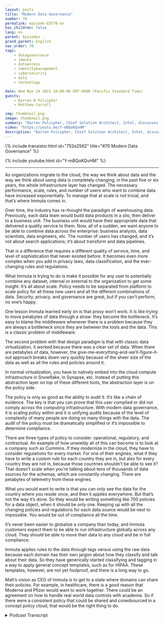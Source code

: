 ```yaml
---
layout: posts
title: "Modern Data Governance"
number: 70
permalink: episode-EDT70-en
has_children: false
lang: en
parent: Episodes
grand_parent: English
nav_order: 70
tags:
    - datagovernance
    - immuta
    - dataaccess
    - identitymanagement
    - cybersecurity
    - data
    - technology

date: Wed Nov 24 2021 16:00:00 GMT-0800 (Pacific Standard Time)
guests:
    - Darren W Pulsipher
    - Matthew Carroll

img: thumbnail.png
image: thumbnail.png
summary: "Darren Pulsipher, Chief Solution Architect, Intel, discusses the reality and future of modern data governance with Matthew Carroll, CEO of Immuta. "
video: "https://youtu.be/Y-mBQoKQvHM"
description: "Darren Pulsipher, Chief Solution Architect, Intel, discusses the reality and future of modern data governance with Matthew Carroll, CEO of Immuta. "
---
```


<div>
{% include transistor.html id="752e2562" title="#70 Modern Data Governance" %}

{% include youtube.html id="Y-mBQoKQvHM" %}
</div>

---

As organizations migrate to the cloud, the way we think about data and the way we think about using data is completely changing; in the past five or six years, the whole infrastructure layer has changed. The necessary performance, scale, rules, and number of users who want to combine data have increased exponentially. To manage that at scale is not trivial, and that’s where Immuta comes in.

Over time, the industry has re-thought the paradigm of warehousing data. Previously, each data team would build data products in a silo, then deliver to a business unit. The business unit would have their appropriate data that delivered a quality service to them. Now, all of a sudden, we want anyone to be able to combine data across the enterprise: business analysts, data scientists, data engineers, etc. The number of users has changed, and it’s not about search applications; it’s about transform and data pipelines.

That is a difference that requires a different quality of service, time, and level of sophistication that never existed before.  It becomes even more complex when you add in privacy laws, data classification, and the ever-changing rules and regulations.

What Immuta is trying to do is make it possible for any user to potentially combine any dataset, internal or external to the organization to get some insight. It’s all about scale. Policy needs to be separated from platform to scale policy for all these new users and all the different combinations of data. Security, privacy, and governance are great, but if you can’t perform, no one’s happy.

One lesson Immuta learned early on is that proxy won’t work. It is like trying to move petabytes of data through a straw: they become the bottleneck. It’s easy to blame the middleware whenever there is a problem because they are always a bottleneck since they are between the tools and the data. This is a classic problem of middleware.

The second problem with that design paradigm is that with classic data virtualization, it worked because there was a clear set of data. When there are petabytes of data, however, the give-me-everything-and-we’ll-figure-it-out approach breaks down very quickly because of the sheer size of the data as well as all the rules and policies around it.

In normal virtualization, you have to natively embed into the cloud compute infrastructure in Snowflake, in Synapse, etc. Instead of putting this abstraction layer on top of these different tools, the abstraction layer is on the policy side.

The policy is only as good as the ability to audit it. It’s like a chain of evidence. The key is that you can prove that this user complied or did not comply across the computing infrastructure. With modern data governance, it is scaling policy within and it is unifying audits because of the level of complexity of many people are doing so many things with the data. The audit of the policy must be dramatically simplified or it’s impossible to determine compliance.

There are three types of policy to consider: operational, regulatory, and contractual. An example of how unwieldy all of this can become is to look at a company such as Cummins. If they modernize in the cloud, they have to consider regulations for every market. For one of their engines, what if they have to write a custom rule for each country they are in, but also for every country they are not in, because those countries shouldn’t be able to see it? That doesn’t scale when you’re talking about tens of thousands of data sources for the schemas, which are constantly changing. There are petabytes of telemetry from these engines.

What you would want to write is that you can only see the data for the country where you reside once, and then it applies everywhere. But that’s not the way it’s done. So they would be writing something like 700 policies for a data object, when it should be only one. Keeping up with all the changing policies and regulations for each data source would be next to impossible. You would be out of compliance all the time.

It’s never been easier to globalize a company than today, and Immuta customers expect them to be able to run infrastructure globally across any cloud. They should be able to move their data to any cloud and be in full compliance.

Immuta applies rules to the data through tags versus using the raw data because each domain has their own jargon about how they classify and talk about their data. So they have generically started classifying and tagging in a way to apply general concept templates, such as for HIPAA. These templates, however, are not yet foolproof, and there is a long way to go.

Matt’s vision as CEO of Immuta is to get to a state where domains can share their policies. For example, in healthcare, there is a good reason that Moderna and Pfizer would want to work together. There could be an agreement on how to handle real world data controls with academia. So if there were a consistent policy that could be shared and crowdsourced in a concept policy cloud, that would be the right thing to do.



<details>
<summary> Podcast Transcript </summary>

<p></p>

</details>
